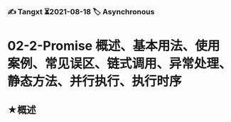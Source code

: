 ### ✍️ Tangxt ⏳2021-08-18 🏷️ Asynchronous

# 02-2-Promise 概述、基本用法、使用案例、常见误区、链式调用、异常处理、静态方法、并行执行、执行时序

## ★概述

